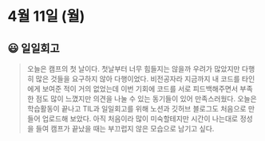 # 4월 11일 (월)

## 😃 일일회고

> 오늘은 캠프의 첫 날이다. 첫날부터 너무 힘들지는 않을까 우려가 많았지만 다행히 많은 것들을 요구하지 않아 다행이었다. 비전공자라 지금까지 내 코드를 타인에게 보여준 적이 거의 없었는데 이번 기회에 코드를 서로 피드백해주면서 부족한 점도 많이 느꼈지만 의견을 나눌 수 있는 동기들이 있어 만족스러웠다. 오늘은 학습활동이 끝나고 TIL과 일일회고를 위해 노션과 깃허브 블로그도 처음으로 만들어 업로드해 보았다. 아직 처음이라 많이 미숙할테지만 시간이 나는대로 정성을 들여 캠프가 끝났을 때는 부끄럽지 않은 모습으로 남기고 싶다.
>